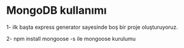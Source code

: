 # MongoDB kullanımı

1- ilk başta express generator sayesinde boş bir proje oluşturuyoruz.

2- npm install mongoose -s ile mongoose kurulumu